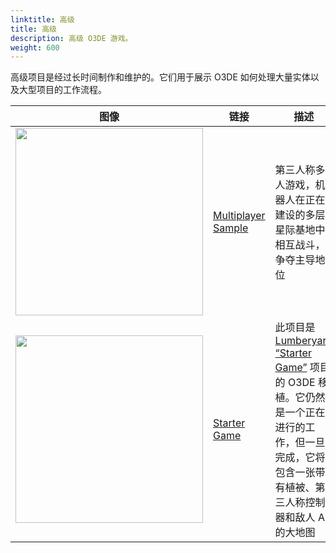 ```yaml
---
linktitle: 高级
title: 高级
description: 高级 O3DE 游戏。
weight: 600
---
```


高级项目是经过长时间制作和维护的。它们用于展示 O3DE 如何处理大量实体以及大型项目的工作流程。

| 图像 |链接 |描述 | 语言 |最后更新|
| - | - | - | - | - |
| <img src="/images/learning-guide/samples/advanced/multiplayer-sample.png" width="300px" /> | [Multiplayer Sample](https://github.com/o3de/o3de-multiplayersample) | 第三人称多人游戏，机器人在正在建设的多层星际基地中相互战斗，争夺主导地位 | C++, ScriptCanvas | O3DE **23.10.3**. April 28, 2024 |
| <img src="/images/learning-guide/samples/advanced/starter-game.jpg" width="300px" /> | [Starter Game](https://github.com/o3de/startergame-assets) | 此项目是 [Lumberyard “Starter Game”](https://aws.amazon.com/blogs/gametech/now-available-starter-game/) 项目的 O3DE 移植。它仍然是一个正在进行的工作，但一旦完成，它将包含一张带有植被、第三人称控制器和敌人 AI 的大地图 |C++, Lua | O3DE **24.09.0**. October 09, 2024 |

